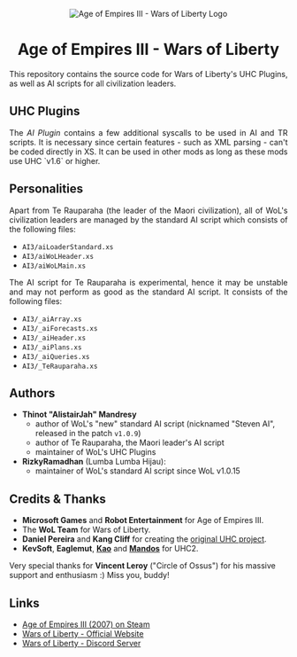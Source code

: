 <p align="center"><img alt="Age of Empires III - Wars of Liberty Logo" src="http://aoe3wol.com/images/logo%20full.png"></p>

<h1 align="center">Age of Empires III - Wars of Liberty</h1>

<p align="justify">This repository contains the source code for Wars of Liberty's UHC Plugins, as well as AI scripts for all civilization leaders.</p>

## UHC Plugins

<p align="justify">The <i>AI Plugin</i> contains a few additional syscalls to be used in AI and TR scripts. It is necessary since certain features - such as XML parsing - can't be coded directly in XS. It can be used in other mods as long as these mods use UHC `v1.6` or higher.</p>

## Personalities

<p align="justify">Apart from Te Rauparaha (the leader of the Maori civilization), all of WoL's civilization leaders are managed by the standard AI script which consists of the following files:</p>

- `AI3/aiLoaderStandard.xs`
- `AI3/aiWoLHeader.xs`
- `AI3/aiWoLMain.xs`

<p align="justify">The AI script for Te Rauparaha is experimental, hence it may be unstable and may not perform as good as the standard AI script. It consists of the following files:</p>

- `AI3/_aiArray.xs`
- `AI3/_aiForecasts.xs`
- `AI3/_aiHeader.xs`
- `AI3/_aiPlans.xs`
- `AI3/_aiQueries.xs`
- `AI3/_TeRauparaha.xs`

## Authors

- **Thinot "AlistairJah" Mandresy**
  - author of WoL's "new" standard AI script (nicknamed "Steven AI", released in the patch `v1.0.9`)
  - author of Te Rauparaha, the Maori leader's AI script
  - maintainer of WoL's UHC Plugins
- **RizkyRamadhan** (Lumba Lumba Hijau):
  - maintainer of WoL's standard AI script since WoL v1.0.15

## Credits & Thanks

- **Microsoft Games** and **Robot Entertainment** for Age of Empires III.
- The **WoL Team** for Wars of Liberty.
- **Daniel Pereira** and **Kang Cliff** for creating the [original UHC project](https://github.com/danielpereira/AoE3UnHardcoded).
- **KevSoft**, **Eaglemut**, **[Kao](https://github.com/shidesu/)** and **[Mandos](https://github.com/mandosrex/)** for UHC2.

Very special thanks for **Vincent Leroy** ("Circle of Ossus") for his massive support and enthusiasm :) Miss you, buddy!

## Links

- [Age of Empires III (2007) on Steam](https://store.steampowered.com/app/105450/Age_of_Empires_III_2007/)
- [Wars of Liberty - Official Website](http://aoe3wol.com/)
- [Wars of Liberty - Discord Server](https://discord.gg/Jpjm9Ja)
